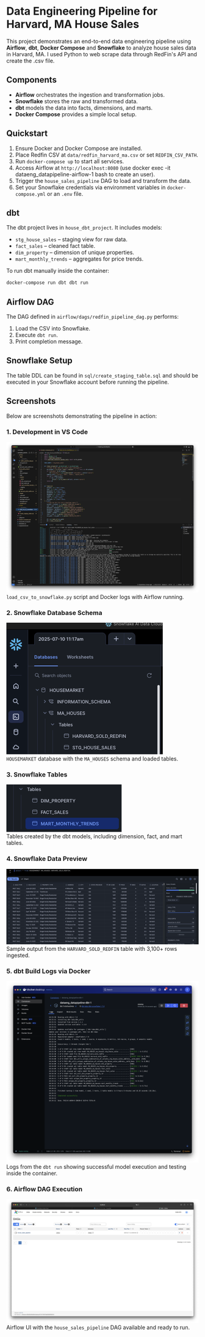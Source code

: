# Data Engineering Pipeline for Harvard, MA House Sales

This project demonstrates an end-to-end data engineering pipeline using **Airflow**, **dbt**, **Docker Compose** and **Snowflake** to analyze house sales data in Harvard, MA. I used Python to web scrape data through RedFin's API and create the .csv file.

## Components
- **Airflow** orchestrates the ingestion and transformation jobs.
- **Snowflake** stores the raw and transformed data.
- **dbt** models the data into facts, dimensions, and marts.
- **Docker Compose** provides a simple local setup.

## Quickstart
1. Ensure Docker and Docker Compose are installed.
2. Place Redfin CSV at `data/redfin_harvard_ma.csv` or set `REDFIN_CSV_PATH`. 
3. Run `docker-compose up` to start all services.
4. Access Airflow at `http://localhost:8080` (use docker exec -it dataeng_datapipeline-airflow-1 bash to create an user).
5. Trigger the `house_sales_pipeline` DAG to load and transform the data.
6. Set your Snowflake credentials via environment variables in `docker-compose.yml` or an `.env` file.

## dbt
The dbt project lives in `house_dbt_project`. It includes models:
- `stg_house_sales` – staging view for raw data.
- `fact_sales` – cleaned fact table.
- `dim_property` – dimension of unique properties.
- `mart_monthly_trends` – aggregates for price trends.

To run dbt manually inside the container:
```bash
docker-compose run dbt dbt run
```

## Airflow DAG
The DAG defined in `airflow/dags/redfin_pipeline_dag.py` performs:
1. Load the CSV into Snowflake.
2. Execute `dbt run`.
3. Print completion message.

## Snowflake Setup
The table DDL can be found in `sql/create_staging_table.sql` and should be executed in your Snowflake account before running the pipeline.

## Screenshots

Below are screenshots demonstrating the pipeline in action:

### 1. Development in VS Code
![VSCODE](Images/VSCODE.png)  
`load_csv_to_snowflake.py` script and Docker logs with Airflow running.

### 2. Snowflake Database Schema
![Snowflake Schema](Images/Snowflake_Schema.png)  
`HOUSEMARKET` database with the `MA_HOUSES` schema and loaded tables.

### 3. Snowflake Tables
![Snowflake Tables](Images/SF_tables.png)  
Tables created by the dbt models, including dimension, fact, and mart tables.

### 4. Snowflake Data Preview
![Snowflake Data](Images/SF_data.png)  
Sample output from the `HARVARD_SOLD_REDFIN` table with 3,100+ rows ingested.

### 5. dbt Build Logs via Docker
![dbt Logs](Images/Docker_dbt.png)  
Logs from the `dbt run` showing successful model execution and testing inside the container.

### 6. Airflow DAG Execution
![Airflow UI](Images/Airflow_localhost.png)  
Airflow UI with the `house_sales_pipeline` DAG available and ready to run.

